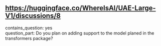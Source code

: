 ## https://huggingface.co/WhereIsAI/UAE-Large-V1/discussions/8

contains_question: yes  
question_part: Do you plan on adding support to the model planed in the transformers package?